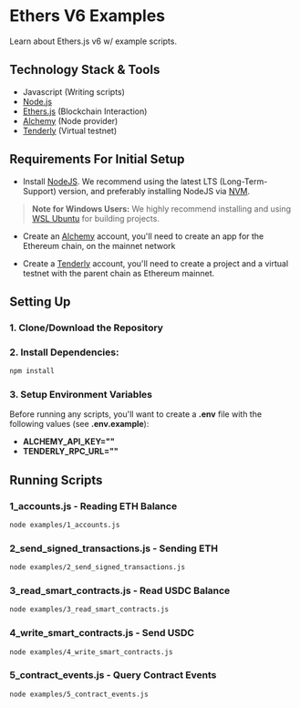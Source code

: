 # Ethers V6 Examples
Learn about Ethers.js v6 w/ example scripts.

## Technology Stack & Tools

- Javascript (Writing scripts)
- [Node.js](https://nodejs.org/en/)
- [Ethers.js](https://docs.ethers.io/v5/) (Blockchain Interaction)
- [Alchemy](https://www.alchemy.com/) (Node provider)
- [Tenderly](https://tenderly.co/) (Virtual testnet)

## Requirements For Initial Setup

- Install [NodeJS](https://nodejs.org/en/). We recommend using the latest LTS (Long-Term-Support) version, and preferably installing NodeJS via [NVM](https://github.com/nvm-sh/nvm#intro).

> **Note for Windows Users:** We highly recommend installing and using [WSL Ubuntu](https://learn.microsoft.com/en-us/windows/wsl/install) for building projects.

- Create an [Alchemy](https://www.alchemy.com/) account, you'll need to create an app for the Ethereum chain, on the mainnet network

- Create a [Tenderly](https://tenderly.co/) account, you'll need to create a project and a virtual testnet with the parent chain as Ethereum mainnet.

## Setting Up
### 1. Clone/Download the Repository

### 2. Install Dependencies:
```bash
npm install
```

### 3. Setup Environment Variables
Before running any scripts, you'll want to create a **.env** file with the following values (see **.env.example**):

- **ALCHEMY_API_KEY=""**
- **TENDERLY_RPC_URL=""**

## Running Scripts

### 1_accounts.js - Reading ETH Balance
```bash
node examples/1_accounts.js
```

### 2_send_signed_transactions.js - Sending ETH
```bash
node examples/2_send_signed_transactions.js
```

### 3_read_smart_contracts.js - Read USDC Balance
```bash
node examples/3_read_smart_contracts.js
```

### 4_write_smart_contracts.js - Send USDC
```bash
node examples/4_write_smart_contracts.js
```

### 5_contract_events.js - Query Contract Events
```bash
node examples/5_contract_events.js
```